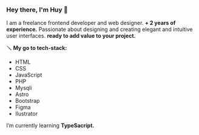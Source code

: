 ### Hey there, I'm Huy 👋
I am a freelance frontend developer and web designer.
**+ 2 years of experience.** Passionate about designing and creating elegant and intuitive user interfaces. **ready to add value to your project.**

🪛 **My go to tech-stack:**
- HTML
- CSS
- JavaScript
- PHP
- Mysqli
- Astro
- Bootstrap
- Figma
- Ilustrator

I’m currently learning **TypeSacript.**
